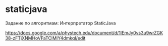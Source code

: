 staticjava
==========

Задание по алгоритмам: Интерпретатор StaticJava

https://docs.google.com/a/phystech.edu/document/d/1IEmJy0vs3u9wrZGK38-zFTjXNMHoVFaTClMIY4dmkqI/edit
